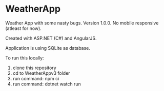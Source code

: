 # WeatherApp

Weather App with some nasty bugs. Version 1.0.0.
No mobile responsive (atleast for now).

Created with ASP.NET (C#) and AngularJS. 

Application is using SQLite as database.

To run this locally:
1. clone this repository
2. cd to WeatherAppv3 folder
3. run command: npm ci
4. run command: dotnet watch run
